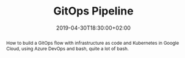 ---
title: "GitOps Pipeline"
event: Cloud Native Barcelona
event_url: https://www.meetup.com/Cloud-Native-Barcelona/events/260224164/
location: "CAPSiDE - Plaça de Catalunya 1, Barcelona, Spain"
summary: |
  GitOps using infrastructure as code and Kubernetes in Google Cloud.
abstract: |
  How to build a GitOps flow with infrastructure as code and Kubernetes in Google Cloud, using Azure DevOps and bash, quite a lot of bash.

# Dates
date: 2019-04-30T18:30:00+02:00
date_end: 2019-04-30T20:30:00+02:00
all_day: false
publishDate: 2019-04-30T17:00:29+02:00

# Meta
featured: false
authors: [ rael ]
tags: [ cnbcn, gitops, kubernetes, gcp ]
projects: [] 

# Featured image
image:
  caption: ""
  focal_point: ""
  preview_only: false

# Links
url_slides:
url_code: https://github.com/raelga/GitOps-talk
url_pdf:
url_video:
links:
- name: Photos
  url: https://www.meetup.com/Cloud-Native-Barcelona/photos/29940031/
  icon_pack: fa
  icon: camera
- name: Meetup
  url: https://www.meetup.com/Cloud-Native-Barcelona/events/260224164/
  icon_pack: fab
  icon: meetup
- name: GitHub
  url: https://github.com/raelga/GitOps-talk
  icon_pack: fab
  icon: github

# Markdown Slides (optional).

slides: ""
---
